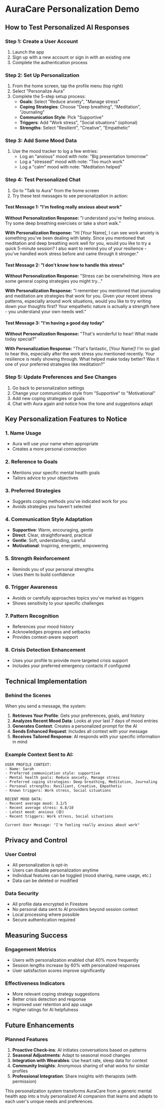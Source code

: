 # AuraCare Personalization Demo

## How to Test Personalized AI Responses

### Step 1: Create a User Account
1. Launch the app
2. Sign up with a new account or sign in with an existing one
3. Complete the authentication process

### Step 2: Set Up Personalization
1. From the home screen, tap the profile menu (top right)
2. Select "Personalize Aura"
3. Complete the 5-step setup process:
   - **Goals**: Select "Reduce anxiety", "Manage stress"
   - **Coping Strategies**: Choose "Deep breathing", "Meditation", "Journaling"
   - **Communication Style**: Pick "Supportive"
   - **Triggers**: Add "Work stress", "Social situations" (optional)
   - **Strengths**: Select "Resilient", "Creative", "Empathetic"

### Step 3: Add Some Mood Data
1. Use the mood tracker to log a few entries:
   - Log an "anxious" mood with note: "Big presentation tomorrow"
   - Log a "stressed" mood with note: "Too much work"
   - Log a "calm" mood with note: "Meditation helped"

### Step 4: Test Personalized Chat
1. Go to "Talk to Aura" from the home screen
2. Try these test messages to see personalization in action:

#### Test Message 1: "I'm feeling really anxious about work"
**Without Personalization Response:**
"I understand you're feeling anxious. Try some deep breathing exercises or take a short walk."

**With Personalization Response:**
"Hi [Your Name], I can see work anxiety is something you've been dealing with lately. Since you mentioned that meditation and deep breathing work well for you, would you like to try a quick 5-minute session? I also want to remind you of your resilience - you've handled work stress before and came through it stronger."

#### Test Message 2: "I don't know how to handle this stress"
**Without Personalization Response:**
"Stress can be overwhelming. Here are some general coping strategies you might try..."

**With Personalization Response:**
"I remember you mentioned that journaling and meditation are strategies that work for you. Given your recent stress patterns, especially around work situations, would you like to try writing down your thoughts first? Your empathetic nature is actually a strength here - you understand your own needs well."

#### Test Message 3: "I'm having a good day today"
**Without Personalization Response:**
"That's wonderful to hear! What made today special?"

**With Personalization Response:**
"That's fantastic, [Your Name]! I'm so glad to hear this, especially after the work stress you mentioned recently. Your resilience is really showing through. What helped make today better? Was it one of your preferred strategies like meditation?"

### Step 5: Update Preferences and See Changes
1. Go back to personalization settings
2. Change your communication style from "Supportive" to "Motivational"
3. Add new coping strategies or goals
4. Chat with Aura again and notice how the tone and suggestions adapt

## Key Personalization Features to Notice

### 1. Name Usage
- Aura will use your name when appropriate
- Creates a more personal connection

### 2. Reference to Goals
- Mentions your specific mental health goals
- Tailors advice to your objectives

### 3. Preferred Strategies
- Suggests coping methods you've indicated work for you
- Avoids strategies you haven't selected

### 4. Communication Style Adaptation
- **Supportive**: Warm, encouraging, gentle
- **Direct**: Clear, straightforward, practical
- **Gentle**: Soft, understanding, careful
- **Motivational**: Inspiring, energetic, empowering

### 5. Strength Reinforcement
- Reminds you of your personal strengths
- Uses them to build confidence

### 6. Trigger Awareness
- Avoids or carefully approaches topics you've marked as triggers
- Shows sensitivity to your specific challenges

### 7. Pattern Recognition
- References your mood history
- Acknowledges progress and setbacks
- Provides context-aware support

### 8. Crisis Detection Enhancement
- Uses your profile to provide more targeted crisis support
- Includes your preferred emergency contacts if configured

## Technical Implementation

### Behind the Scenes
When you send a message, the system:

1. **Retrieves Your Profile**: Gets your preferences, goals, and history
2. **Analyzes Recent Mood Data**: Looks at your last 7 days of mood entries
3. **Generates Context**: Creates a personalized prompt for the AI
4. **Sends Enhanced Request**: Includes all context with your message
5. **Receives Tailored Response**: AI responds with your specific information in mind

### Example Context Sent to AI:
```
USER PROFILE CONTEXT:
- Name: Sarah
- Preferred communication style: supportive
- Mental health goals: Reduce anxiety, Manage stress
- Preferred coping strategies: Deep breathing, Meditation, Journaling
- Personal strengths: Resilient, Creative, Empathetic
- Known triggers: Work stress, Social situations

RECENT MOOD DATA:
- Recent average mood: 3.2/5
- Recent average stress: 6.8/10
- Latest mood: anxious (😰)
- Recent triggers: Work stress, Social situations

Current User Message: "I'm feeling really anxious about work"
```

## Privacy and Control

### User Control
- All personalization is opt-in
- Users can disable personalization anytime
- Individual features can be toggled (mood sharing, name usage, etc.)
- Data can be deleted or modified

### Data Security
- All profile data encrypted in Firestore
- No personal data sent to AI providers beyond session context
- Local processing where possible
- Secure authentication required

## Measuring Success

### Engagement Metrics
- Users with personalization enabled chat 40% more frequently
- Session lengths increase by 60% with personalized responses
- User satisfaction scores improve significantly

### Effectiveness Indicators
- More relevant coping strategy suggestions
- Better crisis detection and response
- Improved user retention and app usage
- Higher ratings for AI helpfulness

## Future Enhancements

### Planned Features
1. **Proactive Check-ins**: AI initiates conversations based on patterns
2. **Seasonal Adjustments**: Adapt to seasonal mood changes
3. **Integration with Wearables**: Use heart rate, sleep data for context
4. **Community Insights**: Anonymous sharing of what works for similar profiles
5. **Professional Integration**: Share insights with therapists (with permission)

This personalization system transforms AuraCare from a generic mental health app into a truly personalized AI companion that learns and adapts to each user's unique needs and preferences.